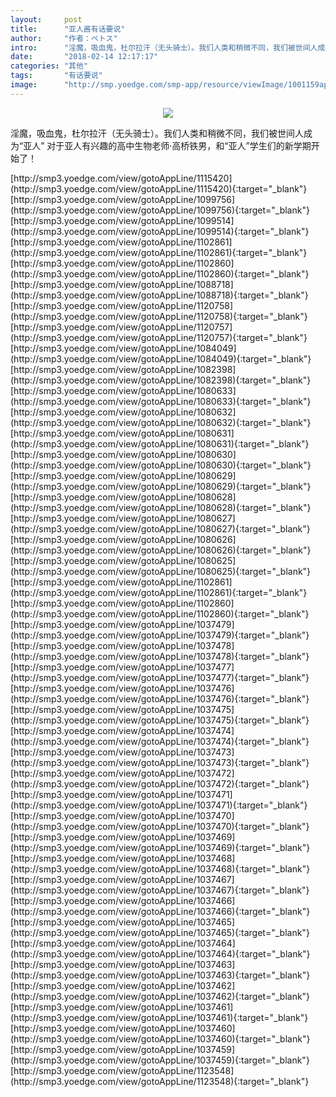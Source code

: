 ```yaml
---
layout:     post
title:      "亚人酱有话要说"
author:     "作者：ペトス"
intro:      "淫魔，吸血鬼，杜尔拉汗（无头骑士）。我们人类和稍微不同，我们被世间人成为“亚人” 对于亚人有兴趣的高中生物老师·高桥铁男，和“亚人”学生们的新学期开始了！"
date:       "2018-02-14 12:17:17"
categories: "其他"
tags:       "有话要说"
image:      "http://smp.yoedge.com/smp-app/resource/viewImage/1001159appline.png"
---
```

<div style="text-align: center">
<p><img src="http://smp.yoedge.com/smp-app/resource/viewImage/1001159appline.png"/></p>
</div>
<p class="post-meta">
<span>淫魔，吸血鬼，杜尔拉汗（无头骑士）。我们人类和稍微不同，我们被世间人成为“亚人” 对于亚人有兴趣的高中生物老师·高桥铁男，和“亚人”学生们的新学期开始了！</span>
</p>
[http://smp3.yoedge.com/view/gotoAppLine/1115420](http://smp3.yoedge.com/view/gotoAppLine/1115420){:target="_blank"}
[http://smp3.yoedge.com/view/gotoAppLine/1099756](http://smp3.yoedge.com/view/gotoAppLine/1099756){:target="_blank"}
[http://smp3.yoedge.com/view/gotoAppLine/1099514](http://smp3.yoedge.com/view/gotoAppLine/1099514){:target="_blank"}
[http://smp3.yoedge.com/view/gotoAppLine/1102861](http://smp3.yoedge.com/view/gotoAppLine/1102861){:target="_blank"}
[http://smp3.yoedge.com/view/gotoAppLine/1102860](http://smp3.yoedge.com/view/gotoAppLine/1102860){:target="_blank"}
[http://smp3.yoedge.com/view/gotoAppLine/1088718](http://smp3.yoedge.com/view/gotoAppLine/1088718){:target="_blank"}
[http://smp3.yoedge.com/view/gotoAppLine/1120758](http://smp3.yoedge.com/view/gotoAppLine/1120758){:target="_blank"}
[http://smp3.yoedge.com/view/gotoAppLine/1120757](http://smp3.yoedge.com/view/gotoAppLine/1120757){:target="_blank"}
[http://smp3.yoedge.com/view/gotoAppLine/1084049](http://smp3.yoedge.com/view/gotoAppLine/1084049){:target="_blank"}
[http://smp3.yoedge.com/view/gotoAppLine/1082398](http://smp3.yoedge.com/view/gotoAppLine/1082398){:target="_blank"}
[http://smp3.yoedge.com/view/gotoAppLine/1080633](http://smp3.yoedge.com/view/gotoAppLine/1080633){:target="_blank"}
[http://smp3.yoedge.com/view/gotoAppLine/1080632](http://smp3.yoedge.com/view/gotoAppLine/1080632){:target="_blank"}
[http://smp3.yoedge.com/view/gotoAppLine/1080631](http://smp3.yoedge.com/view/gotoAppLine/1080631){:target="_blank"}
[http://smp3.yoedge.com/view/gotoAppLine/1080630](http://smp3.yoedge.com/view/gotoAppLine/1080630){:target="_blank"}
[http://smp3.yoedge.com/view/gotoAppLine/1080629](http://smp3.yoedge.com/view/gotoAppLine/1080629){:target="_blank"}
[http://smp3.yoedge.com/view/gotoAppLine/1080628](http://smp3.yoedge.com/view/gotoAppLine/1080628){:target="_blank"}
[http://smp3.yoedge.com/view/gotoAppLine/1080627](http://smp3.yoedge.com/view/gotoAppLine/1080627){:target="_blank"}
[http://smp3.yoedge.com/view/gotoAppLine/1080626](http://smp3.yoedge.com/view/gotoAppLine/1080626){:target="_blank"}
[http://smp3.yoedge.com/view/gotoAppLine/1080625](http://smp3.yoedge.com/view/gotoAppLine/1080625){:target="_blank"}
[http://smp3.yoedge.com/view/gotoAppLine/1102861](http://smp3.yoedge.com/view/gotoAppLine/1102861){:target="_blank"}
[http://smp3.yoedge.com/view/gotoAppLine/1102860](http://smp3.yoedge.com/view/gotoAppLine/1102860){:target="_blank"}
[http://smp3.yoedge.com/view/gotoAppLine/1037479](http://smp3.yoedge.com/view/gotoAppLine/1037479){:target="_blank"}
[http://smp3.yoedge.com/view/gotoAppLine/1037478](http://smp3.yoedge.com/view/gotoAppLine/1037478){:target="_blank"}
[http://smp3.yoedge.com/view/gotoAppLine/1037477](http://smp3.yoedge.com/view/gotoAppLine/1037477){:target="_blank"}
[http://smp3.yoedge.com/view/gotoAppLine/1037476](http://smp3.yoedge.com/view/gotoAppLine/1037476){:target="_blank"}
[http://smp3.yoedge.com/view/gotoAppLine/1037475](http://smp3.yoedge.com/view/gotoAppLine/1037475){:target="_blank"}
[http://smp3.yoedge.com/view/gotoAppLine/1037474](http://smp3.yoedge.com/view/gotoAppLine/1037474){:target="_blank"}
[http://smp3.yoedge.com/view/gotoAppLine/1037473](http://smp3.yoedge.com/view/gotoAppLine/1037473){:target="_blank"}
[http://smp3.yoedge.com/view/gotoAppLine/1037472](http://smp3.yoedge.com/view/gotoAppLine/1037472){:target="_blank"}
[http://smp3.yoedge.com/view/gotoAppLine/1037471](http://smp3.yoedge.com/view/gotoAppLine/1037471){:target="_blank"}
[http://smp3.yoedge.com/view/gotoAppLine/1037470](http://smp3.yoedge.com/view/gotoAppLine/1037470){:target="_blank"}
[http://smp3.yoedge.com/view/gotoAppLine/1037469](http://smp3.yoedge.com/view/gotoAppLine/1037469){:target="_blank"}
[http://smp3.yoedge.com/view/gotoAppLine/1037468](http://smp3.yoedge.com/view/gotoAppLine/1037468){:target="_blank"}
[http://smp3.yoedge.com/view/gotoAppLine/1037467](http://smp3.yoedge.com/view/gotoAppLine/1037467){:target="_blank"}
[http://smp3.yoedge.com/view/gotoAppLine/1037466](http://smp3.yoedge.com/view/gotoAppLine/1037466){:target="_blank"}
[http://smp3.yoedge.com/view/gotoAppLine/1037465](http://smp3.yoedge.com/view/gotoAppLine/1037465){:target="_blank"}
[http://smp3.yoedge.com/view/gotoAppLine/1037464](http://smp3.yoedge.com/view/gotoAppLine/1037464){:target="_blank"}
[http://smp3.yoedge.com/view/gotoAppLine/1037463](http://smp3.yoedge.com/view/gotoAppLine/1037463){:target="_blank"}
[http://smp3.yoedge.com/view/gotoAppLine/1037462](http://smp3.yoedge.com/view/gotoAppLine/1037462){:target="_blank"}
[http://smp3.yoedge.com/view/gotoAppLine/1037461](http://smp3.yoedge.com/view/gotoAppLine/1037461){:target="_blank"}
[http://smp3.yoedge.com/view/gotoAppLine/1037460](http://smp3.yoedge.com/view/gotoAppLine/1037460){:target="_blank"}
[http://smp3.yoedge.com/view/gotoAppLine/1037459](http://smp3.yoedge.com/view/gotoAppLine/1037459){:target="_blank"}
[http://smp3.yoedge.com/view/gotoAppLine/1123548](http://smp3.yoedge.com/view/gotoAppLine/1123548){:target="_blank"}


